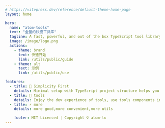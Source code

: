 ```yaml
---
# https://vitepress.dev/reference/default-theme-home-page
layout: home

hero:
  name: "atom-tools"
  text: "全量的快捷工具库"
  tagline: A fast, powerful, and out of the box TypeScript tool library
  image: /image/logo.png
  actions:
    - theme: brand
      text: 快速开始
      link: /utils/public/guide
    - theme: alt
      text: 示例
      link: /utils/public/use

features:
  - title: 🚀 Simplicity First
    details: Minimal setup with TypeScript project structure helps you focus on use
  - title: 🍃 tools
    details: Enjoy the dev experience of tools, use tools components in project
  - title: ⚡️ more
    details: more good,more convenient,more utils

    footer: MIT Licensed | Copyright © atom-to
---
```


